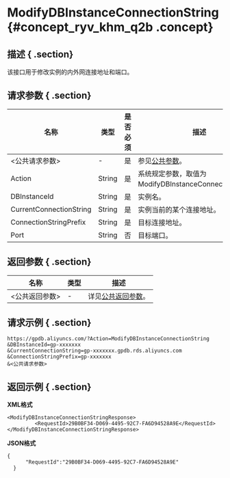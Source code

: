 # ModifyDBInstanceConnectionString {#concept_ryv_khm_q2b .concept}

## 描述 { .section}

该接口用于修改实例的内外网连接地址和端口。

## 请求参数 { .section}

|名称|类型|是否必须|描述|
|--|--|----|--|
|<公共请求参数\>|-|是|参见[公共参数](intl.zh-CN/API参考/公共参数.md#)。|
|Action|String|是|系统规定参数，取值为ModifyDBInstanceConnectionString。|
|DBInstanceId|String|是|实例名。|
|CurrentConnectionString|String|是|实例当前的某个连接地址。|
|ConnectionStringPrefix|String|是|目标连接地址。|
|Port|String|否|目标端口。|

## 返回参数 { .section}

|名称|类型|描述|
|--|--|--|
|<公共返回参数\>|-|详见[公共返回参数](ZH-CN_TP_16898_V1.dita#reference_zpm_4wl_q2b/section_apd_1rv_3bb)。|

## 请求示例 { .section}

```
https://gpdb.aliyuncs.com/?Action=ModifyDBInstanceConnectionString
&DBInstanceId=gp-xxxxxxx
&CurrentConnectionString=gp-xxxxxxx.gpdb.rds.aliyuncs.com
&ConnectionStringPrefix=gp-xxxxxxx
&<公共请求参数>
```

## 返回示例 { .section}

**XML格式**

```
<ModifyDBInstanceConnectionStringResponse>
         <RequestId>29B0BF34-D069-4495-92C7-FA6D94528A9E</RequestId>
</ModifyDBInstanceConnectionStringResponse>
```

**JSON格式**

```
{
      "RequestId":"29B0BF34-D069-4495-92C7-FA6D94528A9E"
  }
```

